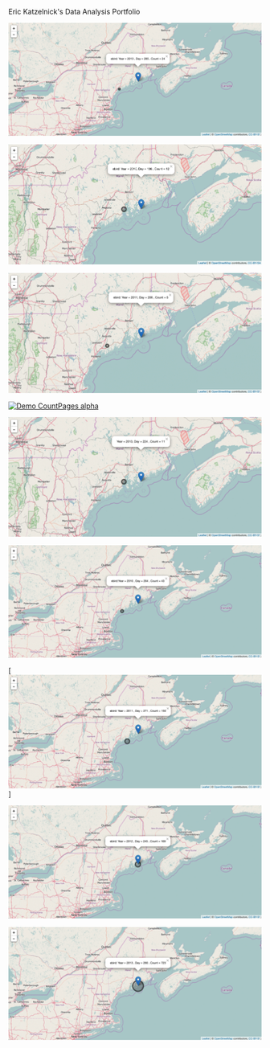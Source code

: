 Eric Katzelnick's Data Analysis Portfolio

![alt text](https://github.com/ekatzelnick/ekatzelnick.github.io/blob/master/h9.png)

[![Demo CountPages alpha](https://github.com/ekatzelnick/ekatzelnick.github.io/blob/master/ebird2010_peak.gif)](https://www.youtube.com/watch?v=ek1j272iAmc)

[![Demo CountPages alpha](https://github.com/ekatzelnick/ekatzelnick.github.io/blob/master/ebird2011_peak.gif)](https://www.youtube.com/watch?v=ek1j272iAmc)

[![Demo CountPages alpha](https://github.com/ekatzelnick/ekatzelnick.github.io/blob/master/ebird2012_peak.gif)](https://www.youtube.com/watch?v=ek1j272iAmc)

[![Demo CountPages alpha](https://github.com/ekatzelnick/ekatzelnick.github.io/blob/master/ebird2013_peak.gif)](https://www.youtube.com/watch?v=ek1j272iAmc)

[![Demo CountPages alpha](https://github.com/ekatzelnick/ekatzelnick.github.io/blob/master/ebird2010half.gif)](https://www.youtube.com/watch?v=ek1j272iAmc)

[![Demo CountPages alpha](https://github.com/ekatzelnick/ekatzelnick.github.io/blob/master/ebird2011half.gif)]

[![Demo CountPages alpha](https://github.com/ekatzelnick/ekatzelnick.github.io/blob/master/ebird2012half.gif)](https://www.youtube.com/watch?v=ek1j272iAmc)

[![Demo CountPages alpha](https://github.com/ekatzelnick/ekatzelnick.github.io/blob/master/ebird2013half.gif)](https://www.youtube.com/watch?v=ek1j272iAmc)
